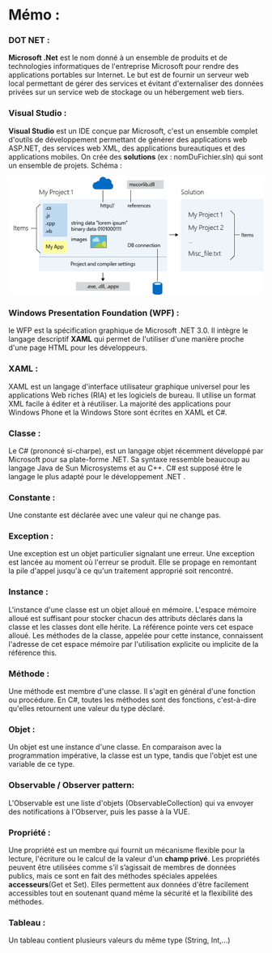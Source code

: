 # Mémo :

### DOT NET :
**Microsoft .Net** est le nom donné à un ensemble de produits et de technologies informatiques de l'entreprise Microsoft pour rendre des applications portables sur Internet. Le but est de fournir un serveur web local permettant de gérer des services et évitant d'externaliser des données privées sur un service web de stockage ou un hébergement web tiers.

### Visual Studio :
**Visual Studio** est un IDE conçue par Microsoft, c'est un ensemble complet d'outils de développement permettant de générer des applications web ASP.NET, des services web XML, des applications bureautiques et des applications mobiles. 
On crée des **solutions** (ex : nomDuFichier.sln) qui sont un ensemble de projets.
Schéma : 

![](https://github.com/loicm91/Documentation/blob/master/C-SHARP/solutionVS.jpeg)

### Windows Presentation Foundation (WPF) :
le WFP est la spécification graphique de Microsoft .NET 3.0. Il intègre le langage descriptif **XAML** qui permet de l'utiliser d'une manière proche d'une page HTML pour les développeurs.

### XAML :
XAML est un langage d'interface utilisateur graphique universel pour les applications Web riches (RIA) et les logiciels de bureau. Il utilise un format XML facile à éditer et à réutiliser. La majorité des applications pour Windows Phone et la Windows Store sont écrites en XAML et C#.

### Classe : 
Le C# (prononcé si-charpe), est un langage objet récemment développé par Microsoft pour sa plate-forme .NET. Sa syntaxe ressemble beaucoup au langage Java de Sun Microsystems et au C++. C# est supposé être le langage le plus adapté pour le développement .NET .

### Constante : 
Une constante est déclarée avec une valeur qui ne change pas.

### Exception :
Une exception est un objet particulier signalant une erreur. Une exception est lancée au moment où l'erreur se produit. Elle se propage en remontant la pile d'appel jusqu'à ce qu'un traitement approprié soit rencontré.

### Instance :
L'instance d'une classe est un objet alloué en mémoire. L'espace mémoire alloué est suffisant pour stocker chacun des attributs déclarés dans la classe et les classes dont elle hérite. La référence pointe vers cet espace alloué. Les méthodes de la classe, appelée pour cette instance, connaissent l'adresse de cet espace mémoire par l'utilisation explicite ou implicite de la référence this.

### Méthode : 
Une méthode est membre d'une classe. Il s'agit en général d'une fonction ou procédure. En C#, toutes les méthodes sont des fonctions, c'est-à-dire qu'elles retournent une valeur du type déclaré.

### Objet : 
Un objet est une instance d'une classe. En comparaison avec la programmation impérative, la classe est un type, tandis que l'objet est une variable de ce type.

### Observable / Observer pattern:
L'Observable est une liste d'objets (ObservableCollection) qui va envoyer des notifications à l'Observer, puis les passe à la VUE.

### Propriété : 
Une propriété est un membre qui fournit un mécanisme flexible pour la lecture, l'écriture ou le calcul de la valeur d'un **champ privé**. Les propriétés peuvent être utilisées comme s’il s’agissait de membres de données publics, mais ce sont en fait des méthodes spéciales appelées **accesseurs**(Get et Set). Elles permettent aux données d'être facilement accessibles tout en soutenant quand même la sécurité et la flexibilité des méthodes.

### Tableau : 
Un tableau contient plusieurs valeurs du même type (String, Int,...)

